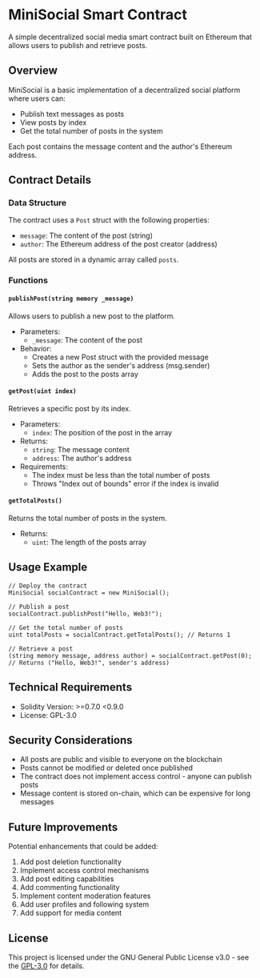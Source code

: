 # MiniSocial Smart Contract

A simple decentralized social media smart contract built on Ethereum that allows users to publish and retrieve posts.

## Overview

MiniSocial is a basic implementation of a decentralized social platform where users can:
- Publish text messages as posts
- View posts by index
- Get the total number of posts in the system

Each post contains the message content and the author's Ethereum address.

## Contract Details

### Data Structure

The contract uses a `Post` struct with the following properties:
- `message`: The content of the post (string)
- `author`: The Ethereum address of the post creator (address)

All posts are stored in a dynamic array called `posts`.

### Functions

#### `publishPost(string memory _message)`
Allows users to publish a new post to the platform.
- Parameters:
  - `_message`: The content of the post
- Behavior:
  - Creates a new Post struct with the provided message
  - Sets the author as the sender's address (msg.sender)
  - Adds the post to the posts array

#### `getPost(uint index)`
Retrieves a specific post by its index.
- Parameters:
  - `index`: The position of the post in the array
- Returns:
  - `string`: The message content
  - `address`: The author's address
- Requirements:
  - The index must be less than the total number of posts
  - Throws "Index out of bounds" error if the index is invalid

#### `getTotalPosts()`
Returns the total number of posts in the system.
- Returns:
  - `uint`: The length of the posts array

## Usage Example

```solidity
// Deploy the contract
MiniSocial socialContract = new MiniSocial();

// Publish a post
socialContract.publishPost("Hello, Web3!");

// Get the total number of posts
uint totalPosts = socialContract.getTotalPosts(); // Returns 1

// Retrieve a post
(string memory message, address author) = socialContract.getPost(0);
// Returns ("Hello, Web3!", sender's address)
```

## Technical Requirements

- Solidity Version: >=0.7.0 <0.9.0
- License: GPL-3.0

## Security Considerations

- All posts are public and visible to everyone on the blockchain
- Posts cannot be modified or deleted once published
- The contract does not implement access control - anyone can publish posts
- Message content is stored on-chain, which can be expensive for long messages

## Future Improvements

Potential enhancements that could be added:
1. Add post deletion functionality
2. Implement access control mechanisms
3. Add post editing capabilities
4. Add commenting functionality
5. Implement content moderation features
6. Add user profiles and following system
7. Add support for media content

## License

This project is licensed under the GNU General Public License v3.0 - see the [GPL-3.0](https://www.gnu.org/licenses/gpl-3.0.en.html) for details.
